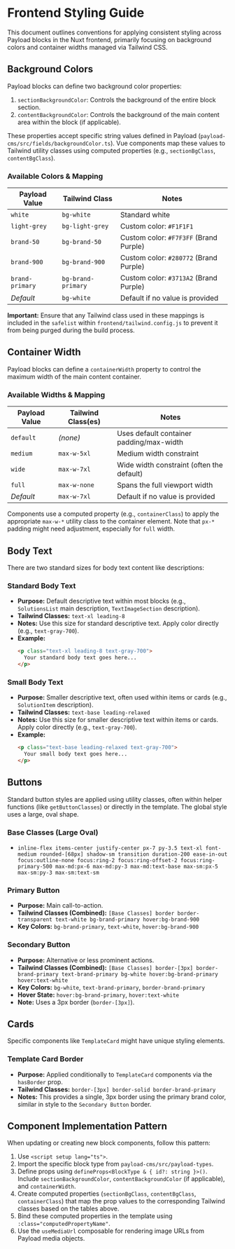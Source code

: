 # Frontend Styling Guide

This document outlines conventions for applying consistent styling across Payload blocks in the Nuxt frontend, primarily focusing on background colors and container widths managed via Tailwind CSS.

## Background Colors

Payload blocks can define two background color properties:

1.  `sectionBackgroundColor`: Controls the background of the entire block section.
2.  `contentBackgroundColor`: Controls the background of the main content area within the block (if applicable).

These properties accept specific string values defined in Payload (`payload-cms/src/fields/backgroundColor.ts`). Vue components map these values to Tailwind utility classes using computed properties (e.g., `sectionBgClass`, `contentBgClass`).

### Available Colors & Mapping

| Payload Value  | Tailwind Class   | Notes                                    |
| -------------- | ---------------- | ---------------------------------------- |
| `white`        | `bg-white`       | Standard white                           |
| `light-grey`   | `bg-light-grey`  | Custom color: `#F1F1F1`                  |
| `brand-50`     | `bg-brand-50`    | Custom color: `#F7F3FF` (Brand Purple) |
| `brand-900`    | `bg-brand-900`   | Custom color: `#280772` (Brand Purple) |
| `brand-primary`| `bg-brand-primary`| Custom color: `#3713A2` (Brand Purple) |
| *Default*      | `bg-white`       | Default if no value is provided          |

**Important:** Ensure that any Tailwind class used in these mappings is included in the `safelist` within `frontend/tailwind.config.js` to prevent it from being purged during the build process.

## Container Width

Payload blocks can define a `containerWidth` property to control the maximum width of the main content container.

### Available Widths & Mapping

| Payload Value | Tailwind Class(es) | Notes                                     |
| ------------- | ------------------ | ----------------------------------------- |
| `default`     | *(none)*           | Uses default container padding/max-width  |
| `medium`      | `max-w-5xl`        | Medium width constraint                   |
| `wide`        | `max-w-7xl`        | Wide width constraint (often the default) |
| `full`        | `max-w-none`       | Spans the full viewport width             |
| *Default*     | `max-w-7xl`        | Default if no value is provided           |

Components use a computed property (e.g., `containerClass`) to apply the appropriate `max-w-*` utility class to the container element. Note that `px-*` padding might need adjustment, especially for `full` width.

## Body Text

There are two standard sizes for body text content like descriptions:

### Standard Body Text

-   **Purpose:** Default descriptive text within most blocks (e.g., `SolutionsList` main description, `TextImageSection` description).
-   **Tailwind Classes:** `text-xl leading-8`
-   **Notes:** Use this size for standard descriptive text. Apply color directly (e.g., `text-gray-700`).
-   **Example:**
    ```html
    <p class="text-xl leading-8 text-gray-700">
      Your standard body text goes here...
    </p>
    ```

### Small Body Text

-   **Purpose:** Smaller descriptive text, often used within items or cards (e.g., `SolutionItem` description).
-   **Tailwind Classes:** `text-base leading-relaxed`
-   **Notes:** Use this size for smaller descriptive text within items or cards. Apply color directly (e.g., `text-gray-700`).
-   **Example:**
    ```html
    <p class="text-base leading-relaxed text-gray-700">
      Your small body text goes here...
    </p>
    ```

## Buttons

Standard button styles are applied using utility classes, often within helper functions (like `getButtonClasses`) or directly in the template. The global style uses a large, oval shape.

### Base Classes (Large Oval)

-   `inline-flex items-center justify-center px-7 py-3.5 text-xl font-medium rounded-[68px] shadow-sm transition duration-200 ease-in-out focus:outline-none focus:ring-2 focus:ring-offset-2 focus:ring-primary-500 max-md:px-6 max-md:py-3 max-md:text-base max-sm:px-5 max-sm:py-3 max-sm:text-sm`

### Primary Button

-   **Purpose:** Main call-to-action.
-   **Tailwind Classes (Combined):** `[Base Classes] border border-transparent text-white bg-brand-primary hover:bg-brand-900`
-   **Key Colors:** `bg-brand-primary`, `text-white`, `hover:bg-brand-900`

### Secondary Button

-   **Purpose:** Alternative or less prominent actions.
-   **Tailwind Classes (Combined):** `[Base Classes] border-[3px] border-brand-primary text-brand-primary bg-white hover:bg-brand-primary hover:text-white`
-   **Key Colors:** `bg-white`, `text-brand-primary`, `border-brand-primary`
-   **Hover State:** `hover:bg-brand-primary`, `hover:text-white`
-   **Note:** Uses a 3px border (`border-[3px]`).

## Cards

Specific components like `TemplateCard` might have unique styling elements.

### Template Card Border

-   **Purpose:** Applied conditionally to `TemplateCard` components via the `hasBorder` prop.
-   **Tailwind Classes:** `border-[3px] border-solid border-brand-primary`
-   **Notes:** This provides a single, 3px border using the primary brand color, similar in style to the `Secondary Button` border.

## Component Implementation Pattern

When updating or creating new block components, follow this pattern:

1.  Use `<script setup lang="ts">`.
2.  Import the specific block type from `payload-cms/src/payload-types`.
3.  Define props using `defineProps<BlockType & { id?: string }>()`. Include `sectionBackgroundColor`, `contentBackgroundColor` (if applicable), and `containerWidth`.
4.  Create computed properties (`sectionBgClass`, `contentBgClass`, `containerClass`) that map the prop values to the corresponding Tailwind classes based on the tables above.
5.  Bind these computed properties in the template using `:class="computedPropertyName"`.
6.  Use the `useMediaUrl` composable for rendering image URLs from Payload media objects.
